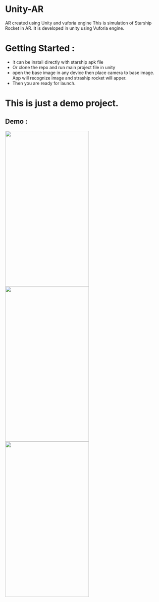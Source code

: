 # Unity-AR
AR created using Unity and vuforia engine
This is simulation of Starship Rocket in AR. It is developed in unity using Vuforia engine.

# Getting Started :
* It can be install  directly with starship apk file
* Or clone the repo and run main project file in unity
* open the base image in any device then place camera to base image. App will recognize image and straship rocket will apper.
* Then you are ready for launch.
# This is just a demo project.
## Demo :
<img src="https://user-images.githubusercontent.com/48326144/142240722-8deba2a7-cd46-4def-aba9-0df24d5caa46.jpg" width=270 height=500> <img src="https://user-images.githubusercontent.com/48326144/142240741-6a173383-5883-4987-b931-6af897b27e99.jpg" width=270 height=500> <img src="https://user-images.githubusercontent.com/48326144/142240732-c7f0aa1b-a5ed-4818-8ee8-77e4e24c57cc.jpg" width=270 height=500>




